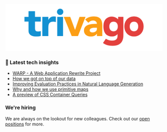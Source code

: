 ![trivago logo](/images/logo-trivago.png)

### 📝 Latest tech insights

<!-- BLOG-POST-LIST:START -->
- [WARP - A Web Application Rewrite Project](https://tech.trivago.com/post/2022-05-16-warp-a-web-application-rewrite-project/)
- [How we got on top of our data](https://tech.trivago.com/post/2022-05-04-how-we-got-on-top-of-our-data/)
- [Improving Evaluation Practices in Natural Language Generation](https://tech.trivago.com/post/2022-03-31-improving-evaluation-practices-in-natural-language-generation/)
- [Why and how we use primitive maps](https://tech.trivago.com/post/2022-03-09-why-and-how-we-use-primitive-maps/)
- [A preview of CSS Container Queries](https://tech.trivago.com/post/2022-02-07-css-container-queries/)
<!-- BLOG-POST-LIST:END -->

### We're hiring

We are always on the lookout for new colleagues.
Check out our [open positions](https://company.trivago.com/open-positions/?gh_src=5d4685202) for more.

<!--

**Here are some ideas to get you started:**

🙋‍♀️ A short introduction - what is your organization all about?
🌈 Contribution guidelines - how can the community get involved?
👩‍💻 Useful resources - where can the community find your docs? Is there anything else the community should know?
🍿 Fun facts - what does your team eat for breakfast?
🧙 Remember, you can do mighty things with the power of [Markdown](https://guides.github.com/features/mastering-markdown/)
-->
